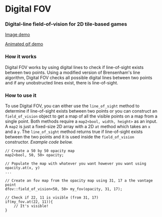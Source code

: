 # Digital FOV
### Digital-line field-of-vision for 2D tile-based games

[Image demo](https://i.sli.mg/mH3V6S.png)

[Animated gif demo](https://i.sli.mg/6El3IC.gif)

### How it works
Digital FOV works by using digital lines to check if line-of-sight exists between two points. Using a modified version of Brensenham's line algorithm, Digital FOV checks all possible digital lines between two points and if any unobstructed lines exist, there is line-of-sight.

### How to use it
To use Digital FOV, you can either use the `line_of_sight` method to determine if line-of-sight exists between two points or you can construct an `field_of_vision` object to get a map of all the visible points on a map from a single point. Both methods require a `map2<bool, width, height>` as an input. A `map2` is just a fixed-size 2D array with a 2D `at` method which takes an `x` and a `y`. The `line_of_sight` method returns true if line-of-sight exists between the two points and it is used inside the `field_of_vision` constructor. *Example code below.*
```
// Create a 50 by 50 opacity map
map2<bool, 50, 50> opacity;

// Populate the map with whatever you want however you want using opacity.at(x, y)
...

// Create an fov map from the opacity map using 31, 17 a the vantage point
dfov::field_of_vision<50, 50> my_fov(opacity, 31, 17);

// Check if 22, 11 is visible (from 31, 17)
if(my_fov.at(22, 11)){
    // It's visible!
}
```
